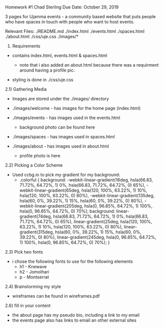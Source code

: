 Homework #1
Chad Sterling
Due Date: October 29, 2019

3 pages for Ujamma events - a community based website that puts people who have spaces in touch with people who want to host events.

Relevant Files:
  ./README.md
  ./index.html
  ./events.html
  ./spaces.html
  ./about.html
  ./css/uje.css
  ./images/*


1) Requirements
* contains index.html, events.html & spaces.html
  * note that i also added an about.html because there was a requirment around having a profile pic.

* styling  is done in ./css/uje.css 

2.1) Gathering Media
* Images are stored under the ./images/ directory
* ./images/welcome - has images for the home page (index.html)
* ./images/events - has images used in the events.html
  * background photo can be found here

* ./images/spaces - has images used in spaces.html
* ./images/about - has images used in about.html
  * profile photo is here

2.2) Picking a Color Scheme

* Used ccbg.io to pick my gradient for my background:
  * .colorful {
      background:
        -webkit-linear-gradient(16deg, hsla(66.83, 71.72%, 64.72%, 1) 0%, hsla(66.83, 71.72%, 64.72%, 0) 65%),
        -webkit-linear-gradient(65deg, hsla(120, 100%, 63.22%, 1) 10%, hsla(120, 100%, 63.22%, 0) 80%),
        -webkit-linear-gradient(135deg, hsla(60, 0%, 39.22%, 1) 15%, hsla(60, 0%, 39.22%, 0) 80%),
        -webkit-linear-gradient(205deg, hsla(0, 96.85%, 64.72%, 1) 100%, hsla(0, 96.85%, 64.72%, 0) 70%);
      background:
        linear-gradient(74deg, hsla(66.83, 71.72%, 64.72%, 1) 0%, hsla(66.83, 71.72%, 64.72%, 0) 65%),
        linear-gradient(25deg, hsla(120, 100%, 63.22%, 1) 10%, hsla(120, 100%, 63.22%, 0) 80%),
        linear-gradient(315deg, hsla(60, 0%, 39.22%, 1) 15%, hsla(60, 0%, 39.22%, 0) 80%),
        linear-gradient(245deg, hsla(0, 96.85%, 64.72%, 1) 100%, hsla(0, 96.85%, 64.72%, 0) 70%);
      }

2.3) Pick two fonts
* i chose the following fonts to use for the following elements
  * h1 - Knewave
  * h2 - Jomolhari
  * p - Montserrat

2.4) Brainstorming my style
* wireframes can be found in wireframes.pdf

2.6) fill in your content
* the about page has my pseudo bio, including a link to my email
* the events page also has links to email an other external sites 

